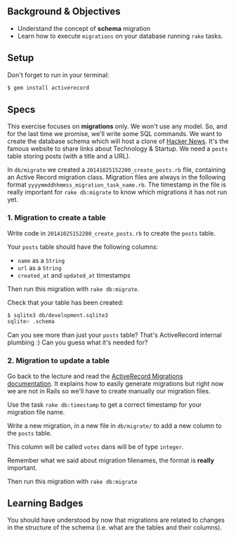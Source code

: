 ## Background & Objectives

- Understand the concept of **schema** migration
- Learn how to execute `migrations` on your database running `rake` tasks.

## Setup

Don't forget to run in your terminal:

```bash
$ gem install activerecord
```

## Specs

This exercise focuses on **migrations** only. We won't use any model.
So, and for the last time we promise, we'll write some SQL commands.
We want to create the database schema which will host a clone of [Hacker News](https://news.ycombinator.com).
It's the famous website to share links about Technology & Startup.
We need a `posts` table storing posts (with a title and a URL).

In `db/migrate` we created a `20141025152200_create_posts.rb` file, containing an Active Record migration class. Migration files are always in the following format `yyyymmddhhmmss_migration_task_name.rb`. The timestamp in the file is really important for `rake db:migrate` to know which migrations
it has not run yet.

### 1. Migration to create a table

Write code in `20141025152200_create_posts.rb` to create the `posts` table.

Your `posts` table should have the following columns:

- `name` as a `String`
- `url` as a `String`
- `created_at` and `updated_at` timestamps

Then run this migration with `rake db:migrate`.

Check that your table has been created:

```bash
$ sqlite3 db/development.sqlite3
sqlite> .schema
```

Can you see more than just your `posts` table? That's ActiveRecord internal plumbing :)
Can you guess what it's needed for?

### 2. Migration to update a table

Go back to the lecture and read the [ActiveRecord Migrations documentation](http://api.rubyonrails.org/classes/ActiveRecord/Migration.html). It explains how to easily generate migrations but right now we are not in Rails so we'll have to create manually our migration files.

Use the task `rake db:timestamp` to get a correct timestamp for your migration file name.

Write a new migration, in a new file in `db/migrate/` to add a new column to the `posts` table.

This column will be called `votes` dans will be of type `integer`.

Remember what we said about migration filenames, the format is **really** important.

Then run this migration with `rake db:migrate`

## Learning Badges

You should have understood by now that migrations are related to changes in the structure of the schema
(i.e. what are the tables and their columns).
